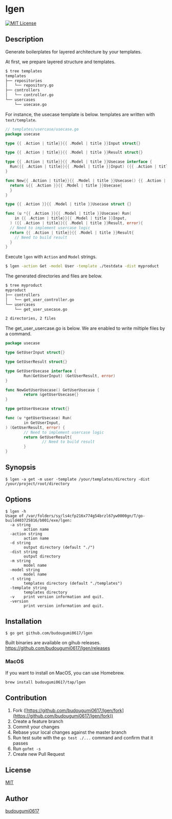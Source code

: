 lgen
===================

[![MIT License](http://img.shields.io/badge/license-MIT-blue.svg?style=flat-square)][license]

[license]: https://github.com/budougumi0617/lgen/blob/master/LICENSE

## Description

Generate boilerplates for layered architecture by your templates.

At first, we prepare layered structure and templates.

```bash
$ tree templates
templates
├── repositories
│   └── repository.go
├── controllers
│   └── controller.go
└── usercases
    └── usecase.go
```

For instance, the usecase template is below. templates are written with `text/template`.

```go
// templates/usercase/usecase.go
package usecase

type {{ .Action | title}}{{ .Model | title }}Input struct{}

type {{ .Action | title}}{{ .Model | title }}Result struct{}

type {{ .Action | title}}{{ .Model | title }}Usecase interface {
  Run({{ .Action | title}}{{ .Model | title }}Input) ({{ .Action | title}}{{ .Model | title }}Result, error)
}

func New{{ .Action | title}}{{ .Model | title }}Usecase() {{ .Action | title}}{{ .Model | title }}Usecase {
  return &{{ .Action }}{{ .Model | title }}Usecase{
  }
}

type {{ .Action }}{{ .Model | title }}Usecase struct {}

func (u *{{ .Action }}{{ .Model | title }}Usecase) Run(
    in {{ .Action | title}}{{ .Model | title }}Input,
  ) ({{ .Action | title}}{{ .Model | title }}Result, error){
  // Need to implement usercase logic
  return {{ .Action | title}}{{ .Model | title }}Result{
    // Need to build result
  }
}
```

Execute `lgen` with `Action` and `Model` strings.

```bash
$ lgen -action Get -model User -template ./testdata -dist myproduct
```

The generated directories and files are below.


```bash
$ tree myproduct
myproduct
├── controllers
│   └── get_user_controller.go
└── usercases
    └── get_user_usecase.go

2 directories, 2 files
```

The get_user_usercase.go is below. We are enabled to write miltiple files by a command.

```go
package usecase

type GetUserInput struct{}

type GetUserResult struct{}

type GetUserUsecase interface {
        Run(GetUserInput) (GetUserResult, error)
}

func NewGetUserUsecase() GetUserUsecase {
        return &getUserUsecase{}
}

type getUserUsecase struct{}

func (u *getUserUsecase) Run(
        in GetUserInput,
) (GetUserResult, error) {
        // Need to implement usercase logic
        return GetUserResult{
                // Need to build result
        }
}
```


## Synopsis
```
$ lgen -a get -m user -template /your/templates/directory -dist /your/project/root/directory
```

## Options

```
$ lgen -h
Usage of /var/folders/sy/ls4cfp216x774g54brzl67yw0000gn/T/go-build403725816/b001/exe/lgen:
  -a string
        action name
  -action string
        action name
  -d string
        output directory (default "./")
  -dist string
        output directory
  -m string
        model name
  -model string
        model name
  -t string
        templates directory (default "./templates")
  -template string
        templates directory
  -v    print version information and quit.
  -version
        print version information and quit.
```

## Installation

```
$ go get github.com/budougumi0617/lgen
```

Built binaries are available on gihub releases. https://github.com/budougumi0617/lgen/releases

### MacOS
If you want to install on MacOS, you can use Homebrew.
```
brew install budougumi0617/tap/lgen
```

## Contribution
1. Fork ([https://github.com/budougumi0617/lgen/fork](https://github.com/budougumi0617/lgen/fork))
2. Create a feature branch
3. Commit your changes
4. Rebase your local changes against the master branch
5. Run test suite with the `go test ./...` command and confirm that it passes
6. Run `gofmt -s`
7. Create new Pull Request


## License

[MIT](https://github.com/budougumi0617/lgen/blob/master/LICENSE)

## Author
[budougumi0617](https://github.com/budougumi0617)

